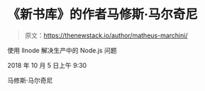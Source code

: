 # 《新书库》的作者马修斯·马尔奇尼

> 原文：<https://thenewstack.io/author/matheus-marchini/>

使用 llnode 解决生产中的 Node.js 问题

2018 年 10 月 5 日上午 9:30

马修斯·马尔奇尼
